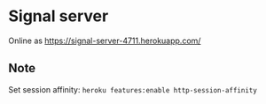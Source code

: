 # Signal server

Online as https://signal-server-4711.herokuapp.com/

## Note

Set session affinity: `heroku features:enable http-session-affinity`
